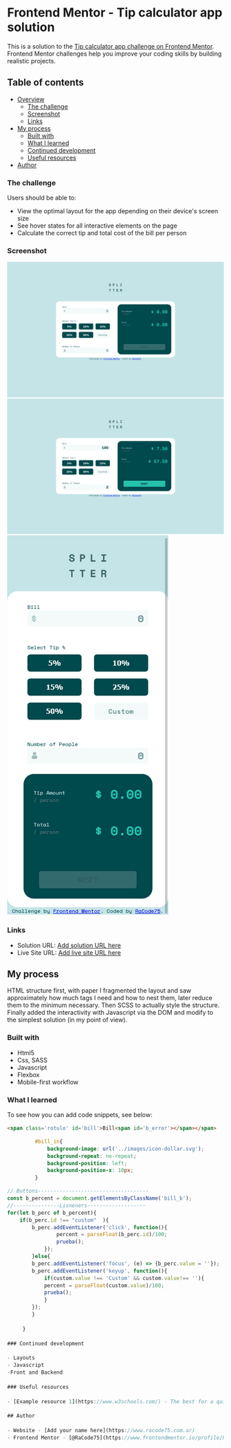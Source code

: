 # Frontend Mentor - Tip calculator app solution

This is a solution to the [Tip calculator app challenge on Frontend Mentor](https://www.frontendmentor.io/challenges/tip-calculator-app-ugJNGbJUX). Frontend Mentor challenges help you improve your coding skills by building realistic projects.

## Table of contents

- [Overview](#overview)
  - [The challenge](#the-challenge)
  - [Screenshot](#screenshot)
  - [Links](#links)
- [My process](#my-process)
  - [Built with](#built-with)
  - [What I learned](#what-i-learned)
  - [Continued development](#continued-development)
  - [Useful resources](#useful-resources)
- [Author](#author)


### The challenge

Users should be able to:

- View the optimal layout for the app depending on their device's screen size
- See hover states for all interactive elements on the page
- Calculate the correct tip and total cost of the bill per person

### Screenshot

![Finished](./screenshots/width1440.png)
![Finished](./screenshots/result.png)
![Finished](./screenshots/mobile375.png)

### Links

- Solution URL: [Add solution URL here](https://your-solution-url.com)
- Live Site URL: [Add live site URL here](https://your-live-site-url.com)

## My process

HTML structure first, with paper I fragmented the layout and saw approximately how much tags I need and how to nest them, later reduce them to the minimum necessary.
Then SCSS to actually style the structure.
Finally added the interactivity with Javascript via the DOM and modify to the simplest solution (in my point of view).

### Built with

- Html5
- Css, SASS
- Javascript
- Flexbox
- Mobile-first workflow

### What I learned

To see how you can add code snippets, see below:

```html
<span class='rotulo' id='bill'>Bill<span id='b_error'></span></span>
```
```css
         #bill_in{
             background-image: url('../images/icon-dollar.svg');
             background-repeat: no-repeat;
             background-position: left;
             background-position-x: 10px;
         }
```
```js
// Buttons------------------------------------
const b_percent = document.getElementsByClassName('bill_b');
//---------------Lisneners-------------------
for(let b_perc of b_percent){    
    if(b_perc.id !== "custom"  ){
        b_perc.addEventListener('click', function(){  
                percent = parseFloat(b_perc.id)/100;
                prueba();        
            });
        }else{
        b_perc.addEventListener('focus', (e) => {b_perc.value = ''});
        b_perc.addEventListener('keyup', function(){
            if(custom.value !== 'Custom' && custom.value!== ''){
            percent = parseFloat(custom.value)/100;
            prueba();
            }
        });
        }

     }

### Continued development

- Layouts
- Javascript
-Front and Backend

### Useful resources

- [Example resource 1](https://www.w3schools.com/) - The best for a quick refresh.

## Author

- Website - [Add your name here](https://www.racode75.com.ar)
- Frontend Mentor - [@RaCode75](https://www.frontendmentor.io/profile/RaCode75)

